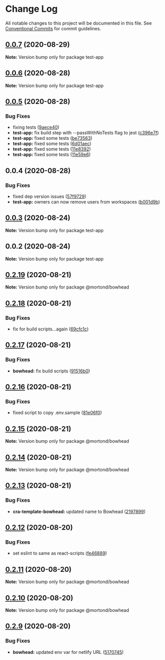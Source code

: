 # Change Log

All notable changes to this project will be documented in this file.
See [Conventional Commits](https://conventionalcommits.org) for commit guidelines.

## [0.0.7](https://github.com/daithimorton/bowhead/compare/test-app@0.0.6...test-app@0.0.7) (2020-08-29)

**Note:** Version bump only for package test-app





## [0.0.6](https://github.com/daithimorton/bowhead/compare/test-app@0.0.5...test-app@0.0.6) (2020-08-28)

**Note:** Version bump only for package test-app





## [0.0.5](https://github.com/daithimorton/bowhead/compare/test-app@0.0.4...test-app@0.0.5) (2020-08-28)


### Bug Fixes

* fixing tests ([9aece40](https://github.com/daithimorton/bowhead/commit/9aece400eee075975a45b9687c2241286029a49c))
* **test-app:** fix build step with --passWithNoTests flag to jest ([c396e7f](https://github.com/daithimorton/bowhead/commit/c396e7f5075733ca92ce2480a114f3984451f9e1))
* **test-app:** fixed some tests ([be73563](https://github.com/daithimorton/bowhead/commit/be73563b1977b297dddcd647c57deb2536a174cf))
* **test-app:** fixed some tests ([6d01aec](https://github.com/daithimorton/bowhead/commit/6d01aece08a91c90e1ebf3468d0084086a129012))
* **test-app:** fixed some tests ([11e8392](https://github.com/daithimorton/bowhead/commit/11e8392a53836ffee1c36975471395a22fb4b293))
* **test-app:** fixed some tests ([11e59e6](https://github.com/daithimorton/bowhead/commit/11e59e6506c4a358bdafc88328aad88724d48a04))





## 0.0.4 (2020-08-28)


### Bug Fixes

* fixed dep version issues ([57f9729](https://github.com/daithimorton/bowhead/commit/57f97294af9b96bb4ba01b5ce328baa2665ae32a))
* **test-app:** owners can now remove users from workspaces ([b001d9b](https://github.com/daithimorton/bowhead/commit/b001d9b40e90406a0037de064faa3a0cfdb743d2))





## [0.0.3](https://github.com/daithimorton/bowhead/compare/test-app@0.0.2...test-app@0.0.3) (2020-08-24)

**Note:** Version bump only for package test-app





## 0.0.2 (2020-08-24)

**Note:** Version bump only for package test-app





## [0.2.19](https://github.com/daithimorton/bowhead/compare/@mortond/bowhead@0.2.18...@mortond/bowhead@0.2.19) (2020-08-21)

**Note:** Version bump only for package @mortond/bowhead





## [0.2.18](https://github.com/daithimorton/bowhead/compare/@mortond/bowhead@0.2.17...@mortond/bowhead@0.2.18) (2020-08-21)


### Bug Fixes

* fix for build scripts...again ([69cfc1c](https://github.com/daithimorton/bowhead/commit/69cfc1c3d16a66d83415d7eaf7efce4a70ad581e))





## [0.2.17](https://github.com/daithimorton/bowhead/compare/@mortond/bowhead@0.2.16...@mortond/bowhead@0.2.17) (2020-08-21)


### Bug Fixes

* **bowhead:** fix build scripts ([91516b0](https://github.com/daithimorton/bowhead/commit/91516b061ef4fe8b3495dd82654c66bfd9adf9cb))





## [0.2.16](https://github.com/daithimorton/bowhead/compare/@mortond/bowhead@0.2.15...@mortond/bowhead@0.2.16) (2020-08-21)


### Bug Fixes

* fixed script to copy .env.sample ([81e06f0](https://github.com/daithimorton/bowhead/commit/81e06f01cd4caadc80c2a18c0b0f338ed37a1dd1))





## [0.2.15](https://github.com/daithimorton/bowhead/compare/@mortond/bowhead@0.2.14...@mortond/bowhead@0.2.15) (2020-08-21)

**Note:** Version bump only for package @mortond/bowhead





## [0.2.14](https://github.com/daithimorton/bowhead/compare/@mortond/bowhead@0.2.13...@mortond/bowhead@0.2.14) (2020-08-21)

**Note:** Version bump only for package @mortond/bowhead





## [0.2.13](https://github.com/daithimorton/bowhead/compare/@mortond/bowhead@0.2.12...@mortond/bowhead@0.2.13) (2020-08-21)


### Bug Fixes

* **cra-template-bowhead:** updated name to Bowhead ([2197899](https://github.com/daithimorton/bowhead/commit/2197899cb22ad9637ca3ebbeac14ead2cb5dd332))





## [0.2.12](https://github.com/daithimorton/bowhead/compare/@mortond/bowhead@0.2.11...@mortond/bowhead@0.2.12) (2020-08-20)


### Bug Fixes

* set eslint to same as react-scripts ([fe46889](https://github.com/daithimorton/bowhead/commit/fe46889500a8640dd1760460c1e8a0a0d31868b9))





## [0.2.11](https://github.com/daithimorton/bowhead/compare/@mortond/bowhead@0.2.10...@mortond/bowhead@0.2.11) (2020-08-20)

**Note:** Version bump only for package @mortond/bowhead





## [0.2.10](https://github.com/daithimorton/bowhead/compare/@mortond/bowhead@0.2.9...@mortond/bowhead@0.2.10) (2020-08-20)

**Note:** Version bump only for package @mortond/bowhead





## [0.2.9](https://github.com/daithimorton/bowhead/compare/@mortond/bowhead@0.2.8...@mortond/bowhead@0.2.9) (2020-08-20)


### Bug Fixes

* **bowhead:** updated env var for netlify URL ([5170745](https://github.com/daithimorton/bowhead/commit/5170745170e7e6fd4c012732828d16063f750de9))
